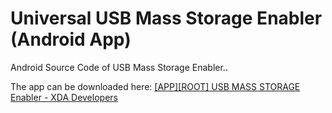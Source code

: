 # Universal USB Mass Storage Enabler (Android App)

Android Source Code of USB Mass Storage Enabler..

The app can be downloaded here: [[APP][ROOT] USB MASS STORAGE Enabler - XDA Developers](http://forum.xda-developers.com/android/apps-games/app-universal-mass-storage-enabler-beta-t3240097)
